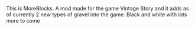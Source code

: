 This is MoreBlocks.
A mod made for the game Vintage Story and it adds as of currently 2 new types of gravel into the game. 
Black and white with lots more to come
